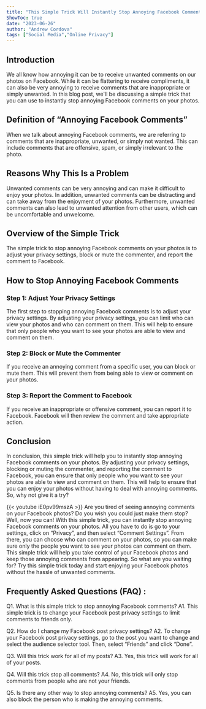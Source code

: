 ```yaml
---
title: "This Simple Trick Will Instantly Stop Annoying Facebook Comments On Your Photos!"
ShowToc: true 
date: "2023-06-26"
author: "Andrew Cordova" 
tags: ["Social Media","Online Privacy"]
---
```

## Introduction

We all know how annoying it can be to receive unwanted comments on our photos on Facebook. While it can be flattering to receive compliments, it can also be very annoying to receive comments that are inappropriate or simply unwanted. In this blog post, we'll be discussing a simple trick that you can use to instantly stop annoying Facebook comments on your photos. 

## Definition of “Annoying Facebook Comments”

When we talk about annoying Facebook comments, we are referring to comments that are inappropriate, unwanted, or simply not wanted. This can include comments that are offensive, spam, or simply irrelevant to the photo. 

## Reasons Why This Is a Problem

Unwanted comments can be very annoying and can make it difficult to enjoy your photos. In addition, unwanted comments can be distracting and can take away from the enjoyment of your photos. Furthermore, unwanted comments can also lead to unwanted attention from other users, which can be uncomfortable and unwelcome. 

## Overview of the Simple Trick

The simple trick to stop annoying Facebook comments on your photos is to adjust your privacy settings, block or mute the commenter, and report the comment to Facebook. 

## How to Stop Annoying Facebook Comments

### Step 1: Adjust Your Privacy Settings

The first step to stopping annoying Facebook comments is to adjust your privacy settings. By adjusting your privacy settings, you can limit who can view your photos and who can comment on them. This will help to ensure that only people who you want to see your photos are able to view and comment on them. 

### Step 2: Block or Mute the Commenter

If you receive an annoying comment from a specific user, you can block or mute them. This will prevent them from being able to view or comment on your photos. 

### Step 3: Report the Comment to Facebook

If you receive an inappropriate or offensive comment, you can report it to Facebook. Facebook will then review the comment and take appropriate action. 

## Conclusion

In conclusion, this simple trick will help you to instantly stop annoying Facebook comments on your photos. By adjusting your privacy settings, blocking or muting the commenter, and reporting the comment to Facebook, you can ensure that only people who you want to see your photos are able to view and comment on them. This will help to ensure that you can enjoy your photos without having to deal with annoying comments. So, why not give it a try?

{{< youtube iE0pv99mszA >}} 
Are you tired of seeing annoying comments on your Facebook photos? Do you wish you could just make them stop? Well, now you can! With this simple trick, you can instantly stop annoying Facebook comments on your photos. All you have to do is go to your settings, click on “Privacy”, and then select “Comment Settings”. From there, you can choose who can comment on your photos, so you can make sure only the people you want to see your photos can comment on them. This simple trick will help you take control of your Facebook photos and keep those annoying comments from appearing. So what are you waiting for? Try this simple trick today and start enjoying your Facebook photos without the hassle of unwanted comments.

## Frequently Asked Questions (FAQ) :
Q1. What is this simple trick to stop annoying Facebook comments?
A1. This simple trick is to change your Facebook post privacy settings to limit comments to friends only.

Q2. How do I change my Facebook post privacy settings?
A2. To change your Facebook post privacy settings, go to the post you want to change and select the audience selector tool. Then, select “Friends” and click “Done”.

Q3. Will this trick work for all of my posts?
A3. Yes, this trick will work for all of your posts.

Q4. Will this trick stop all comments?
A4. No, this trick will only stop comments from people who are not your friends.

Q5. Is there any other way to stop annoying comments?
A5. Yes, you can also block the person who is making the annoying comments.


